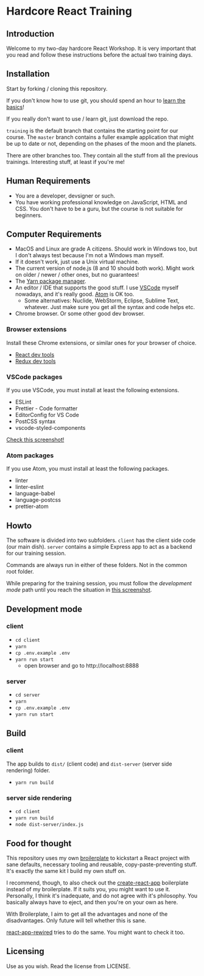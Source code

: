 # Hardcore React Training

## Introduction

Welcome to my two-day hardcore React Workshop. It is very important
that you read and follow these instructions before the actual two training days.

## Installation

Start by forking / cloning this repository.

If you don't know how to use git, you should spend an hour to [learn the basics](https://guides.github.com/introduction/git-handbook/)!

If you really don't want to use / learn git, just download the repo.

`training` is the default branch that contains the starting point for
our course. The `master` branch contains a fuller example application that might be
up to date or not, depending on the phases of the moon and the planets.

There are other branches too. They contain all the stuff from all the previous trainings. Interesting stuff, at least if you're me!

## Human Requirements

- You are a developer, devsigner or such.
- You have working professional knowledge on JavaScript, HTML and CSS. You don't have to be a guru, but the course is not suitable for beginners.

## Computer Requirements

- MacOS and Linux are grade A citizens. Should work in Windows too, but I don't
  always test because I'm not a Windows man myself.
- If it doesn't work, just use a Unix virtual machine.
- The current version of node.js (8 and 10 should both work). Might work on older / newer / other ones, but no guarantees!
- The [Yarn package manager](https://yarnpkg.com).
- An editor / IDE that supports the good stuff. I use [VSCode](https://code.visualstudio.com/)
  myself nowadays, and it's really good. [Atom](https://atom.io/) is OK too.
  - Some alternatives: Nuclide, WebStorm, Eclipse, Sublime Text, whatever. Just make sure you get all the syntax and code helps etc.
- Chrome browser. Or some other good dev browser.

### Browser extensions

Install these Chrome extensions, or similar ones for your browser of choice.

- [React dev tools](https://chrome.google.com/webstore/detail/react-developer-tools/fmkadmapgofadopljbjfkapdkoienihi)
- [Redux dev tools](https://chrome.google.com/webstore/detail/redux-devtools/lmhkpmbekcpmknklioeibfkpmmfibljd)

### VSCode packages

If you use VSCode, you must install at least the following extensions.

- ESLint
- Prettier - Code formatter
- EditorConfig for VS Code
- PostCSS syntax
- vscode-styled-components

[Check this screenshot!](https://www.dropbox.com/s/mujeklatlr30ciy/Screenshot%202018-07-30%2013.39.07.png?dl=0)

### Atom packages

If you use Atom, you must install at least the following packages.

- linter
- linter-eslint
- language-babel
- language-postcss
- prettier-atom

## Howto

The software is divided into two subfolders. `client` has the client side
code (our main dish). `server` contains a simple Express app to act as
a backend for our training session.

Commands are always run in either of these folders. Not in the common
root folder.

While preparing for the training session, you must follow the _development mode_ path
until you reach the situation in [this screenshot](https://www.dropbox.com/s/seccmd5cgzd2xuj/Screenshot%202018-07-30%2013.44.02.png?dl=0).

## Development mode

### client

- `cd client`
- `yarn`
- `cp .env.example .env`
- `yarn run start`
  - open browser and go to http://localhost:8888

### server

- `cd server`
- `yarn`
- `cp .env.example .env`
- `yarn run start`

## Build

### client

The app builds to `dist/` (client code) and `dist-server` (server side rendering) folder.

- `yarn run build`

### server side rendering

- `cd client`
- `yarn run build`
- `node dist-server/index.js`

## Food for thought

This repository uses my own [broilerplate](https://github.com/pekkis/broilerplate)
to kickstart a React project with sane defaults, necessary tooling and reusable,
copy-paste-preventing stuff. It's exactly the same kit I build my own stuff on.

I recommend, though, to also check out the [create-react-app](https://github.com/facebookincubator/create-react-app) boilerplate
instead of my broilerplate. If it suits you, you might want to use it. Personally, I think it's inadequate, and do not agree with it's philosophy.
You basically always have to eject, and then you're on your own as here.

With Broilerplate, I aim to get all the advantages and none of the disadvantages.
Only future will tell whether this is sane.

[react-app-rewired](https://github.com/timarney/react-app-rewired) tries to
do the same. You might want to check it too.

## Licensing

Use as you wish. Read the license from LICENSE.
